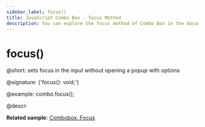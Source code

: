 ```yaml
---
sidebar_label: focus()
title: JavaScript Combo Box - focus Method 
description: You can explore the focus method of Combo Box in the documentation of the DHTMLX JavaScript UI library. Browse developer guides and API reference, try out code examples and live demos, and download a free 30-day evaluation version of DHTMLX Suite 7.
---
```


# focus()

@short: sets focus in the input without opening a popup with options

@signature: {'focus(): void;'}

@example:
combo.focus();

@descr:

**Related sample**: [Combobox. Focus](https://snippet.dhtmlx.com/hp6b5sxe)

[comment]: # (@related: combobox/work_with_combo.md#setting-focus)

